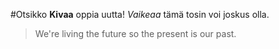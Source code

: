 #Otsikko
**Kivaa** oppia uutta!
*Vaikeaa* tämä tosin voi joskus olla.
> We're living the future so
> the present is our past.
